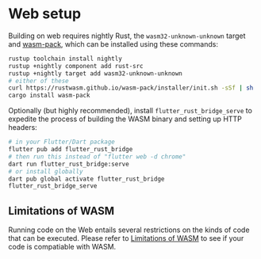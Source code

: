 # Web setup

Building on web requires nightly Rust, the `wasm32-unknown-unknown` target
and [wasm-pack], which can be installed using these commands:

```bash
rustup toolchain install nightly
rustup +nightly component add rust-src
rustup +nightly target add wasm32-unknown-unknown
# either of these
curl https://rustwasm.github.io/wasm-pack/installer/init.sh -sSf | sh
cargo install wasm-pack
```

Optionally (but highly recommended), install `flutter_rust_bridge_serve`
to expedite the process of building the WASM binary and setting up HTTP headers:

```bash
# in your Flutter/Dart package
flutter pub add flutter_rust_bridge
# then run this instead of "flutter web -d chrome"
dart run flutter_rust_bridge:serve
# or install globally
dart pub global activate flutter_rust_bridge
flutter_rust_bridge_serve
```

## Limitations of WASM

Running code on the Web entails several restrictions on the kinds of code that
can be executed. Please refer to [Limitations of WASM](../wasm_limitations.md)
to see if your code is compatiable with WASM.

[wasm-pack]: https://rustwasm.github.io/wasm-pack/
